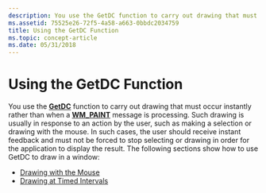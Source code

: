 ```yaml
---
description: You use the GetDC function to carry out drawing that must occur instantly rather than when a WM\_PAINT message is processing.
ms.assetid: 75525e26-72f5-4a58-a663-0bbdc2034759
title: Using the GetDC Function
ms.topic: concept-article
ms.date: 05/31/2018
---
```


# Using the GetDC Function

You use the [**GetDC**](/windows/desktop/api/Winuser/nf-winuser-getdc) function to carry out drawing that must occur instantly rather than when a [**WM\_PAINT**](wm-paint.md) message is processing. Such drawing is usually in response to an action by the user, such as making a selection or drawing with the mouse. In such cases, the user should receive instant feedback and must not be forced to stop selecting or drawing in order for the application to display the result. The following sections show how to use GetDC to draw in a window:

-   [Drawing with the Mouse](drawing-with-the-mouse.md)
-   [Drawing at Timed Intervals](drawing-at-timed-intervals.md)

 

 



